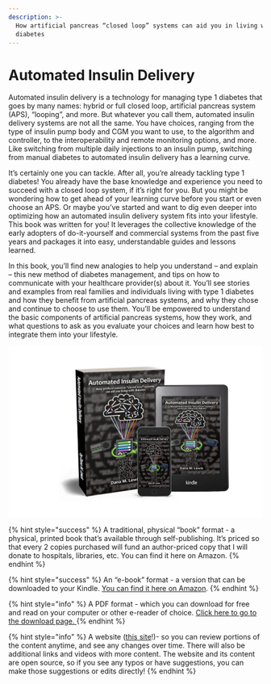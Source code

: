 ```yaml
---
description: >-
  How artificial pancreas “closed loop” systems can aid you in living with
  diabetes
---
```


# Automated Insulin Delivery

Automated insulin delivery is a technology for managing type 1 diabetes that goes by many names: hybrid or full closed loop, artificial pancreas system \(APS\), “looping”, and more. But whatever you call them, automated insulin delivery systems are not all the same. You have choices, ranging from the type of insulin pump body and CGM you want to use, to the algorithm and controller, to the interoperability and remote monitoring options, and more. Like switching from multiple daily injections to an insulin pump, switching from manual diabetes to automated insulin delivery has a learning curve.

It’s certainly one you can tackle. After all, you’re already tackling type 1 diabetes! You already have the base knowledge and experience you need to succeed with a closed loop system, if it’s right for you. But you might be wondering how to get ahead of your learning curve before you start or even choose an APS. Or maybe you’ve started and want to dig even deeper into optimizing how an automated insulin delivery system fits into your lifestyle. This book was written for you! It leverages the collective knowledge of the early adopters of do-it-yourself and commercial systems from the past five years and packages it into easy, understandable guides and lessons learned.

In this book, you’ll find new analogies to help you understand – and explain – this new method of diabetes management, and tips on how to communicate with your healthcare provider\(s\) about it. You’ll see stories and examples from real families and individuals living with type 1 diabetes and how they benefit from artificial pancreas systems, and why they chose and continue to choose to use them. You’ll be empowered to understand the basic components of artificial pancreas systems, how they work, and what questions to ask as you evaluate your choices and learn how best to integrate them into your lifestyle.

![The content is available on this site \(free\) or as PDF download \(free\), as well as on Amazon where you can order a physical copy, and as an e-book for Kindle.](.gitbook/assets/automated_insulin_delivery_by_danamlewis_example_covers_rendering.jpg)

{% hint style="success" %}
A traditional, physical “book” format - a physical, printed book that’s available through self-publishing. It’s priced so that every 2 copies purchased will fund an author-priced copy that I will donate to hospitals, libraries, etc. You can find it here on Amazon.
{% endhint %}

{% hint style="success" %}
An “e-book” format - a version that can be downloaded to your Kindle. [You can find it here on Amazon](https://amzn.to/2DGzUwC).
{% endhint %}

{% hint style="info" %}
A PDF format - which you can download for free and read on your computer or other e-reader of choice. [Click here to go to the download page. ](download.md)
{% endhint %}

{% hint style="info" %}
A website \([this site](./)!\)- so you can review portions of the content anytime, and see any changes over time. There will also be additional links and videos with more content. The website and its content are open source, so if you see any typos or have suggestions, you can make those suggestions or edits directly!
{% endhint %}

